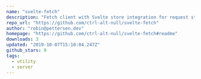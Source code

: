 ```yaml
---
name: "svelte-fetch"
description: "Fetch client with Svelte store integration for request states."
repo_url: "https://github.com/ctrl-alt-null/svelte-fetch"
author: "robin@pettersen.dev"
homepage: "https://github.com/ctrl-alt-null/svelte-fetch#readme"
downloads: 3
updated: "2019-10-07T15:10:04.247Z"
github_stars: 9
tags: 
  - utility
  - server
---
```

